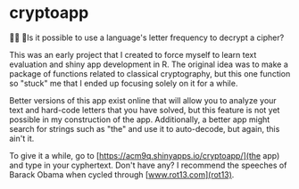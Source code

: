 # cryptoapp
🕵️‍♀️ 🔡Is it possible to use a language's letter frequency to decrypt a cipher? 

This was an early project that I created to force myself to learn text evaluation and shiny app development in R. The original idea was to make a package of functions related to classical cryptography, but this one function so "stuck" me that I ended up focusing solely on it for a while. 

Better versions of this app exist online that will allow you to analyze your text and hard-code letters that you have solved, but this feature is not yet possible in my construction of the app. Additionally, a better app might search for strings such as "the" and use it to auto-decode, but again, this ain't it. 

To give it a while, go to [https://acm9q.shinyapps.io/cryptoapp/](the app) and type in your cyphertext. Don't have any? I recommend the speeches of Barack Obama when cycled through [www.rot13.com](rot13). 
